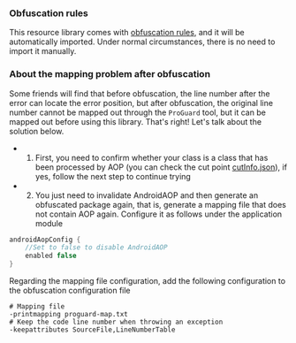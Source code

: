 ### Obfuscation rules

This resource library comes with [obfuscation rules](https://github.com/FlyJingFish/AndroidAOP/blob/master/android-aop-core/proguard-rules.pro), and it will be automatically imported. Under normal circumstances, there is no need to import it manually.

### About the mapping problem after obfuscation

Some friends will find that before obfuscation, the line number after the error can locate the error position, but after obfuscation, the original line number cannot be mapped out through the `ProGuard` tool, but it can be mapped out before using this library. That's right! Let's talk about the solution below.

- 1. First, you need to confirm whether your class is a class that has been processed by AOP (you can check the cut point [cutInfo.json](https://github.com/FlyJingFish/AndroidAOP?tab=readme-ov-file#%E5%9B%9B%E5%9C%A8-app-%E7%9A%84buildgradle%E6%B7%BB%E5%8A%A0-androidaopconfig-%E9%85%8D%E7%BD%AE%E9%A1%B9%E6%AD%A4%E6%AD%A5%E4%B8%BA%E5%8F%AF%E9%80%89%E9%85%8D%E7%BD%AE%E9%A1%B9)), if yes, follow the next step to continue trying<br>
- 2. You just need to invalidate AndroidAOP and then generate an obfuscated package again, that is, generate a mapping file that does not contain AOP again. Configure it as follows under the application module<br>

```gradle
androidAopConfig {
    //Set to false to disable AndroidAOP
    enabled false
}
```

Regarding the mapping file configuration, add the following configuration to the obfuscation configuration file

```
# Mapping file
-printmapping proguard-map.txt
# Keep the code line number when throwing an exception
-keepattributes SourceFile,LineNumberTable
```